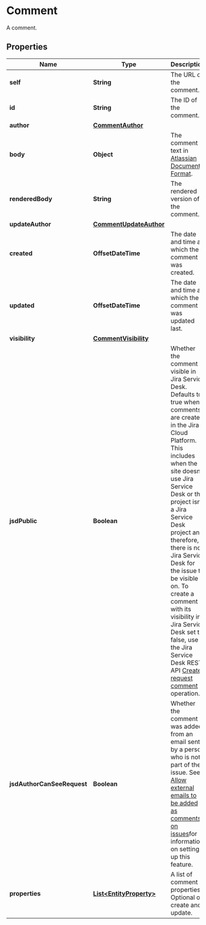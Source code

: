 

# Comment

A comment.

## Properties

| Name | Type | Description | Notes |
|------------ | ------------- | ------------- | -------------|
|**self** | **String** | The URL of the comment. |  [optional] [readonly] |
|**id** | **String** | The ID of the comment. |  [optional] [readonly] |
|**author** | [**CommentAuthor**](CommentAuthor.md) |  |  [optional] |
|**body** | **Object** | The comment text in [Atlassian Document Format](https://developer.atlassian.com/cloud/jira/platform/apis/document/structure/). |  [optional] |
|**renderedBody** | **String** | The rendered version of the comment. |  [optional] [readonly] |
|**updateAuthor** | [**CommentUpdateAuthor**](CommentUpdateAuthor.md) |  |  [optional] |
|**created** | **OffsetDateTime** | The date and time at which the comment was created. |  [optional] [readonly] |
|**updated** | **OffsetDateTime** | The date and time at which the comment was updated last. |  [optional] [readonly] |
|**visibility** | [**CommentVisibility**](CommentVisibility.md) |  |  [optional] |
|**jsdPublic** | **Boolean** | Whether the comment is visible in Jira Service Desk. Defaults to true when comments are created in the Jira Cloud Platform. This includes when the site doesn&#39;t use Jira Service Desk or the project isn&#39;t a Jira Service Desk project and, therefore, there is no Jira Service Desk for the issue to be visible on. To create a comment with its visibility in Jira Service Desk set to false, use the Jira Service Desk REST API [Create request comment](https://developer.atlassian.com/cloud/jira/service-desk/rest/#api-rest-servicedeskapi-request-issueIdOrKey-comment-post) operation. |  [optional] [readonly] |
|**jsdAuthorCanSeeRequest** | **Boolean** | Whether the comment was added from an email sent by a person who is not part of the issue. See [Allow external emails to be added as comments on issues](https://support.atlassian.com/jira-service-management-cloud/docs/allow-external-emails-to-be-added-as-comments-on-issues/)for information on setting up this feature. |  [optional] [readonly] |
|**properties** | [**List&lt;EntityProperty&gt;**](EntityProperty.md) | A list of comment properties. Optional on create and update. |  [optional] |



